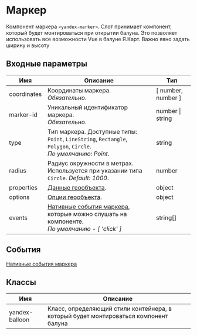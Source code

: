 # Маркер

Компонент маркера `<yandex-marker>`. Слот принимает компонент, который будет монтироваться при открытии балуна. Это позволяет использовать все возможности Vue в балуне Я.Карт. Важно явно задать ширину и высоту

## Входные параметры

| Имя | Описание | Тип |
|---|---|---|
| coordinates | Координаты маркера. <br> *Обязательно*. | [ number, number ] |
| marker-id | Уникальный идентификатор маркера. <br> *Обязательно*. | number \| string |
| type | Тип маркера. Доступные типы: `Point`, `LineString`, `Rectangle`, `Polygon`, `Circle`. <br> *По умолчанию: Point*. | string |
| radius | Радиус окружности в метрах. Используется при указании типа `Circle`. *Default: 1000*. | number |
| properties | [Данные геообъекта](https://yandex.ru/dev/maps/jsapi/doc/2.1/ref/reference/GeoObject.html#GeoObject__param-feature.properties). | object |
| options | [Опции геообъекта](https://yandex.ru/dev/maps/jsapi/doc/2.1/ref/reference/GeoObject.html#GeoObject__param-options). | object |
| events | [Нативные события маркера](https://yandex.ru/dev/maps/jsapi/doc/2.1/ref/reference/GeoObject.html#GeoObject__events-summary), которые можно слушать на компоненте. <br> *По умолчанию - [ 'click' ]* | string[] |

## События

[Нативные события маркера](https://yandex.ru/dev/maps/jsapi/doc/2.1/ref/reference/GeoObject.html#GeoObject__events-summary)

## Классы

| Имя | Описание |
|---|---|
| yandex-balloon | Класс, определяющий стили контейнера, в который будет монтироваться компонент балуна |
